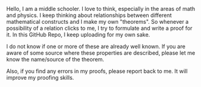 Hello, I am a middle schooler. I love to think, especially in the areas of math and physics. I keep thinking about relationships between different mathematical constructs and I make my own "theorems". So whenever a possibility of a relation clicks to me, I try to formulate and write a proof for it. In this GitHub Repo, I keep uploading for my own sake.

I do not know if one or more of these are already well known. If you are aware of some source where these properties are described, please let me know the name/source of the theorem.

Also, if you find any errors in my proofs, please report back to me. It will improve my proofing skills.

